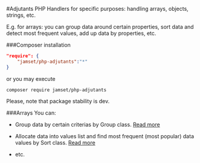 #Adjutants
PHP Handlers for specific purposes: handling arrays, objects, strings, etc.

E.g. for arrays: you can group data around certain properties, sort data and detect most frequent values, add up data by properties, etc.

###Composer installation

```json
"require": {
    "jamset/php-adjutants":"*"
}
```
or you may execute

`composer require jamset/php-adjutants`

Please, note that package stability is dev.

###Arrays
You can: 

- Group data by certain criterias by Group class. [Read more](docs/arrays/Group.md)

- Allocate data into values list and find most frequent (most popular) data values by Sort class. [Read more](docs/arrays/Sort.md)

- etc.

